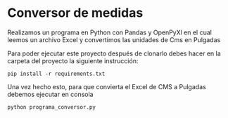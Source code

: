 # Conversor de medidas


Realizamos un programa en Python con Pandas y OpenPyXl en el cual leemos un archivo Excel y convertimos las unidades de Cms en Pulgadas

Para poder ejecutar este proyecto después de clonarlo debes hacer en la carpeta del proyecto la siguiente instrucción:

```
pip install -r requirements.txt
```

Una vez hecho esto, para que convierta el Excel de CMS a Pulgadas debemos ejecutar en consola

```
python programa_conversor.py 
```

